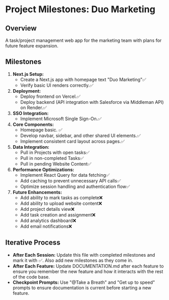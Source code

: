 # Project Milestones: Duo Marketing

## Overview
A task/project management web app for the marketing team with plans for future feature expansion.

## Milestones
1. **Next.js Setup:**  
   - Create a Next.js app with homepage text "Duo Marketing"✅
   - Verify basic UI renders correctly.✅
2. **Deployment:**  
   - Deploy frontend on Vercel.✅
   - Deploy backend (API integration with Salesforce via Middleman API) on Render.✅
3. **SSO Integration:**  
   - Implement Microsoft Single Sign-On.✅
4. **Core Components:**  
   - Homepage basic. ✅
   - Develop navbar, sidebar, and other shared UI elements.✅
   - Implement consistent card layout across pages.✅
5. **Data Integration:**  
   - Pull in Projects with open tasks✅
   - Pull in non-completed Tasks✅
   - Pull in pending Website Content✅
6. **Performance Optimizations:**  
   - Implement React Query for data fetching✅
   - Add caching to prevent unnecessary API calls✅
   - Optimize session handling and authentication flow✅
7. **Future Enhancements:**  
   - Add ability to mark tasks as complete❌
   - Add ability to upload website content❌
   - Add project details view❌
   - Add task creation and assignment❌
   - Add analytics dashboard❌
   - Add email notifications❌

## Iterative Process
- **After Each Session:** Update this file with completed milestones and mark it with ✅. Also add new milestones as they come in.
- **After Each Feature:** Update DOCUMENTATION.md after each feature to ensure you remember the new feature and how it interacts with the rest of the code base.
- **Checkpoint Prompts:** Use "@Take a Breath" and "Get up to speed" prompts to ensure documentation is current before starting a new feature.
